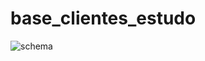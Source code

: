 # base_clientes_estudo


![schema](https://github.com/patrickbarbosa/base_clientes_estudo/assets/21184841/2207310a-98e0-4a58-aa59-fba558c1dc49)
